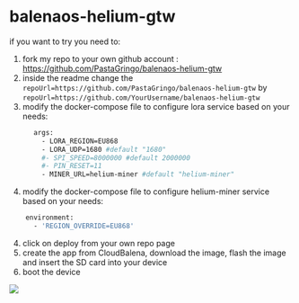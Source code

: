 # balenaos-helium-gtw

if you want to try you need to:
1) fork my repo to your own github account : https://github.com/PastaGringo/balenaos-helium-gtw
2) inside the readme change the `repoUrl=https://github.com/PastaGringo/balenaos-helium-gtw` by `repoUrl=https://github.com/YourUsername/balenaos-helium-gtw`
3) modify the docker-compose file to configure lora service based on your needs:
```bash
      args:
        - LORA_REGION=EU868
        - LORA_UDP=1680 #default "1680"
        #- SPI_SPEED=8000000 #default 2000000
        #- PIN_RESET=11
        - MINER_URL=helium-miner #default "helium-miner"
```
4) modify the docker-compose file to configure helium-miner service based on your needs:
```bash
    environment:
      - 'REGION_OVERRIDE=EU868'
```
4) click on deploy from your own repo page
5) create the app from CloudBalena, download the image, flash the image and insert the SD card into your device
6) boot the device

[![](https://www.balena.io/deploy.png)](https://dashboard.balena-cloud.com/deploy?repoUrl=https://github.com/larryhan/balenaos-helium-gtw)
